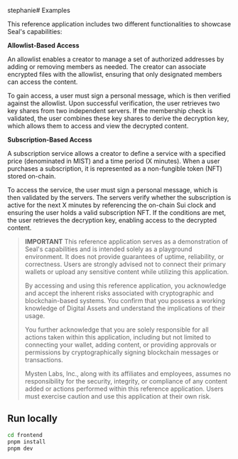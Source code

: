 stephanie# Examples

This reference application includes two different functionalities to showcase Seal's capabilities:

**Allowlist-Based Access**

An allowlist enables a creator to manage a set of authorized addresses by adding or removing members as needed. The creator can associate encrypted files with the allowlist, ensuring that only designated members can access the content.

To gain access, a user must sign a personal message, which is then verified against the allowlist. Upon successful verification, the user retrieves two key shares from two independent servers. If the membership check is validated, the user combines these key shares to derive the decryption key, which allows them to access and view the decrypted content.

**Subscription-Based Access**

A subscription service allows a creator to define a service with a specified price (denominated in MIST) and a time period (X minutes). When a user purchases a subscription, it is represented as a non-fungible token (NFT) stored on-chain.

To access the service, the user must sign a personal message, which is then validated by the servers. The servers verify whether the subscription is active for the next X minutes by referencing the on-chain Sui clock and ensuring the user holds a valid subscription NFT. If the conditions are met, the user retrieves the decryption key, enabling access to the decrypted content.

> **IMPORTANT**
> This reference application serves as a demonstration of Seal's capabilities and is intended solely as a playground environment. It does not provide guarantees of uptime, reliability, or correctness. Users are strongly advised not to connect their primary wallets or upload any sensitive content while utilizing this application.
>
> By accessing and using this reference application, you acknowledge and accept the inherent risks associated with cryptographic and blockchain-based systems. You confirm that you possess a working knowledge of Digital Assets and understand the implications of their usage.
>
> You further acknowledge that you are solely responsible for all actions taken within this application, including but not limited to connecting your wallet, adding content, or providing approvals or permissions by cryptographically signing blockchain messages or transactions.
>
> Mysten Labs, Inc., along with its affiliates and employees, assumes no responsibility for the security, integrity, or compliance of any content added or actions performed within this reference application. Users must exercise caution and use this application at their own risk.

## Run locally

```bash
cd frontend
pnpm install
pnpm dev
```

